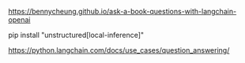 https://bennycheung.github.io/ask-a-book-questions-with-langchain-openai

pip install "unstructured[local-inference]"

https://python.langchain.com/docs/use_cases/question_answering/